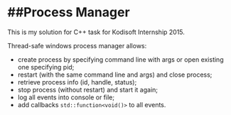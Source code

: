 ##Process Manager
========
This is my solution for C++ task for Kodisoft Internship 2015. 

Thread-safe windows process manager allows:
- create process by specifying command line with args or open existing one specifying pid;
- restart (with the same command line and args) and close process; 
- retrieve process info (id, handle, status);
- stop process (without restart) and start it again;
- log all events into console or file;
- add callbacks `std::function<void()>` to all events.
